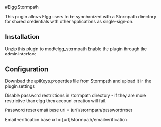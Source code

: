  #Elgg Stormpath

This plugin allows Elgg users to be synchonized with a Stormpath directory for shared credentials with other applications as single-sign-on.

 ## Installation

Unzip this plugin to mod/elgg_stormpath
Enable the plugin through the admin interface

 ## Configuration
Download the apiKeys.properties file from Stormpath and upload it in the plugin settings

Disable password restrictions in stormpath directory - if they are more restrictive than elgg then account creation will fail.

Password reset email base url = [url]/stormpath/passwordreset

Email verification base url = [url]/stormpath/emailverification

